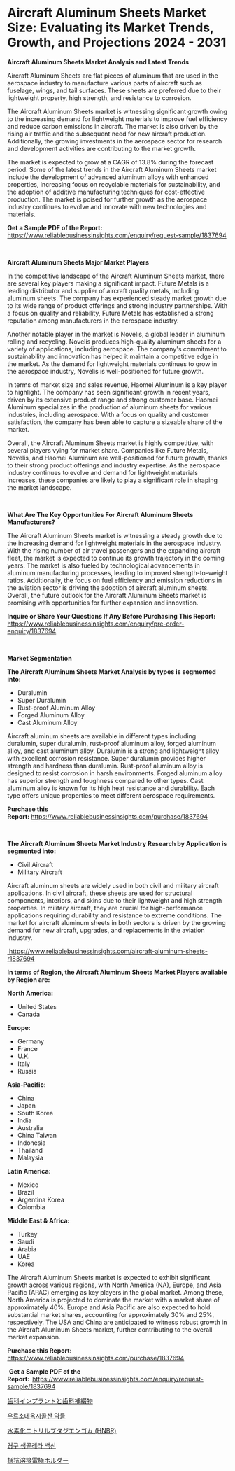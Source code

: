 <p><h1>Aircraft Aluminum Sheets Market Size: Evaluating its Market Trends, Growth, and Projections 2024 - 2031</h1></p><p><strong>Aircraft Aluminum Sheets Market Analysis and Latest Trends</strong></p>
<p><p>Aircraft Aluminum Sheets are flat pieces of aluminum that are used in the aerospace industry to manufacture various parts of aircraft such as fuselage, wings, and tail surfaces. These sheets are preferred due to their lightweight property, high strength, and resistance to corrosion.</p><p>The Aircraft Aluminum Sheets market is witnessing significant growth owing to the increasing demand for lightweight materials to improve fuel efficiency and reduce carbon emissions in aircraft. The market is also driven by the rising air traffic and the subsequent need for new aircraft production. Additionally, the growing investments in the aerospace sector for research and development activities are contributing to the market growth.</p><p>The market is expected to grow at a CAGR of 13.8% during the forecast period. Some of the latest trends in the Aircraft Aluminum Sheets market include the development of advanced aluminum alloys with enhanced properties, increasing focus on recyclable materials for sustainability, and the adoption of additive manufacturing techniques for cost-effective production. The market is poised for further growth as the aerospace industry continues to evolve and innovate with new technologies and materials.</p></p>
<p><strong>Get a Sample PDF of the Report:&nbsp;</strong> <a href="https://www.reliablebusinessinsights.com/enquiry/request-sample/1837694">https://www.reliablebusinessinsights.com/enquiry/request-sample/1837694</a></p>
<p>&nbsp;</p>
<p><strong>Aircraft Aluminum Sheets Major Market Players</strong></p>
<p><p>In the competitive landscape of the Aircraft Aluminum Sheets market, there are several key players making a significant impact. Future Metals is a leading distributor and supplier of aircraft quality metals, including aluminum sheets. The company has experienced steady market growth due to its wide range of product offerings and strong industry partnerships. With a focus on quality and reliability, Future Metals has established a strong reputation among manufacturers in the aerospace industry.</p><p>Another notable player in the market is Novelis, a global leader in aluminum rolling and recycling. Novelis produces high-quality aluminum sheets for a variety of applications, including aerospace. The company's commitment to sustainability and innovation has helped it maintain a competitive edge in the market. As the demand for lightweight materials continues to grow in the aerospace industry, Novelis is well-positioned for future growth.</p><p>In terms of market size and sales revenue, Haomei Aluminum is a key player to highlight. The company has seen significant growth in recent years, driven by its extensive product range and strong customer base. Haomei Aluminum specializes in the production of aluminum sheets for various industries, including aerospace. With a focus on quality and customer satisfaction, the company has been able to capture a sizeable share of the market.</p><p>Overall, the Aircraft Aluminum Sheets market is highly competitive, with several players vying for market share. Companies like Future Metals, Novelis, and Haomei Aluminum are well-positioned for future growth, thanks to their strong product offerings and industry expertise. As the aerospace industry continues to evolve and demand for lightweight materials increases, these companies are likely to play a significant role in shaping the market landscape.</p></p>
<p>&nbsp;</p>
<p><strong>What Are The Key Opportunities For Aircraft Aluminum Sheets Manufacturers?</strong></p>
<p><p>The Aircraft Aluminum Sheets market is witnessing a steady growth due to the increasing demand for lightweight materials in the aerospace industry. With the rising number of air travel passengers and the expanding aircraft fleet, the market is expected to continue its growth trajectory in the coming years. The market is also fueled by technological advancements in aluminum manufacturing processes, leading to improved strength-to-weight ratios. Additionally, the focus on fuel efficiency and emission reductions in the aviation sector is driving the adoption of aircraft aluminum sheets. Overall, the future outlook for the Aircraft Aluminum Sheets market is promising with opportunities for further expansion and innovation.</p></p>
<p><strong>Inquire or Share Your Questions If Any Before Purchasing This Report:</strong> <a href="https://www.reliablebusinessinsights.com/enquiry/pre-order-enquiry/1837694">https://www.reliablebusinessinsights.com/enquiry/pre-order-enquiry/1837694</a></p>
<p>&nbsp;</p>
<p><strong>Market Segmentation</strong></p>
<p><strong>The Aircraft Aluminum Sheets Market Analysis by types is segmented into:</strong></p>
<p><ul><li>Duralumin</li><li>Super Duralumin</li><li>Rust-proof Aluminum Alloy</li><li>Forged Aluminum Alloy</li><li>Cast Aluminum Alloy</li></ul></p>
<p><p>Aircraft aluminum sheets are available in different types including duralumin, super duralumin, rust-proof aluminum alloy, forged aluminum alloy, and cast aluminum alloy. Duralumin is a strong and lightweight alloy with excellent corrosion resistance. Super duralumin provides higher strength and hardness than duralumin. Rust-proof aluminum alloy is designed to resist corrosion in harsh environments. Forged aluminum alloy has superior strength and toughness compared to other types. Cast aluminum alloy is known for its high heat resistance and durability. Each type offers unique properties to meet different aerospace requirements.</p></p>
<p><strong>Purchase this Report:&nbsp;</strong><a href="https://www.reliablebusinessinsights.com/purchase/1837694">https://www.reliablebusinessinsights.com/purchase/1837694</a></p>
<p>&nbsp;</p>
<p><strong>The Aircraft Aluminum Sheets Market Industry Research by Application is segmented into:</strong></p>
<p><ul><li>Civil Aircraft</li><li>Military Aircraft</li></ul></p>
<p><p>Aircraft aluminum sheets are widely used in both civil and military aircraft applications. In civil aircraft, these sheets are used for structural components, interiors, and skins due to their lightweight and high strength properties. In military aircraft, they are crucial for high-performance applications requiring durability and resistance to extreme conditions. The market for aircraft aluminum sheets in both sectors is driven by the growing demand for new aircraft, upgrades, and replacements in the aviation industry.</p></p>
<p><a href="https://www.reliablebusinessinsights.com/aircraft-aluminum-sheets-r1837694">&nbsp;https://www.reliablebusinessinsights.com/aircraft-aluminum-sheets-r1837694</a></p>
<p><strong>In terms of Region, the Aircraft Aluminum Sheets Market Players available by Region are:</strong></p>
<p>
    <p> <strong> North America: </strong>
        <ul>
            <li>United States</li>
            <li>Canada</li>
        </ul>
        </p> 
    <p> <strong> Europe: </strong>
        <ul>
            <li>Germany</li>
            <li>France</li>
            <li>U.K.</li>
            <li>Italy</li>
            <li>Russia</li>
        </ul>
        </p> 
    <p> <strong> Asia-Pacific: </strong>
        <ul>
            <li>China</li>
            <li>Japan</li>
            <li>South Korea</li>
            <li>India</li>
            <li>Australia</li>
            <li>China Taiwan</li>
            <li>Indonesia</li>
            <li>Thailand</li>
            <li>Malaysia</li>
        </ul>
        </p> 
    <p> <strong> Latin America: </strong>
        <ul>
            <li>Mexico</li>
            <li>Brazil</li>
            <li>Argentina Korea</li>
            <li>Colombia</li>
        </ul>
        </p> 
    <p> <strong> Middle East & Africa: </strong>
        <ul>
            <li>Turkey</li>
            <li>Saudi</li>
            <li>Arabia</li>
            <li>UAE</li>
            <li>Korea</li>
        </ul>
    </p>
    </p>
<p><p>The Aircraft Aluminum Sheets market is expected to exhibit significant growth across various regions, with North America (NA), Europe, and Asia Pacific (APAC) emerging as key players in the global market. Among these, North America is projected to dominate the market with a market share of approximately 40%. Europe and Asia Pacific are also expected to hold substantial market shares, accounting for approximately 30% and 25%, respectively. The USA and China are anticipated to witness robust growth in the Aircraft Aluminum Sheets market, further contributing to the overall market expansion.</p></p>
<p><strong>Purchase this Report: </strong><a href="https://www.reliablebusinessinsights.com/purchase/1837694">https://www.reliablebusinessinsights.com/purchase/1837694</a></p>
<p>&nbsp;<strong>Get a Sample PDF of the Report:&nbsp;&nbsp;</strong><a href="https://www.reliablebusinessinsights.com/enquiry/request-sample/1837694">https://www.reliablebusinessinsights.com/enquiry/request-sample/1837694</a></p>
<p><strong></strong></p>
<p><p><a href="https://medium.com/@quinceyl40zz/%E3%82%A4%E3%83%B3%E3%83%97%E3%83%A9%E3%83%B3%E3%83%88%E6%B2%BB%E7%99%82%E3%81%A8%E6%AD%AF%E7%A7%91%E8%A3%9C%E7%B6%B4%E5%B8%82%E5%A0%B4%E3%81%AF-2024%E5%B9%B4%E3%81%8B%E3%82%892031%E5%B9%B4%E3%81%BE%E3%81%A7%E3%81%AE%E6%88%90%E9%95%B7%E8%A6%8B%E9%80%9A%E3%81%97%E3%82%92%E7%A4%BA%E3%81%97%E3%81%A6%E3%81%8A%E3%82%8A-%E5%B8%82%E5%A0%B4%E3%81%AE%E5%8B%95%E5%90%91%E5%88%86%E6%9E%90%E3%81%AB%E3%82%88%E3%82%8B%E3%82%A2%E3%83%97%E3%83%AA%E3%82%B1%E3%83%BC%E3%82%B7%E3%83%A7%E3%83%B3-%E5%9C%B0%E5%9F%9F%E5%88%A5%E3%81%AE%E8%A6%8B%E9%80%9A%E3%81%97-%E3%81%9D%E3%81%97%E3%81%A6%E5%8F%8E%E7%9B%8A%E3%81%AB%E9%96%A2%E3%81%99%E3%82%8B%E5%B8%82%E5%A0%B4%E5%8B%95%E5%90%91%E5%88%86%E6%9E%90%E3%82%92%E8%A1%8C%E3%81%A3%E3%81%A6%E3%81%84%E3%81%BE%E3%81%99-%E6%88%90%E9%95%B7%E7%8E%87%E3%81%AF-%E3%81%A7-55fb1e8106fa">歯科インプラントと歯科補綴物</a></p><p><a href="https://medium.com/@kelleebernier185_40276/%EC%9A%B0%EB%A5%B4%EC%86%8C%EB%8D%B0%EC%98%A5%EC%8B%9C%EC%BD%9C%EC%82%B0-%EC%8B%9C%EC%9E%A5%EC%9D%98-%EC%95%BD%EB%AC%BC-2024%EB%85%84%EB%B6%80%ED%84%B0-2031%EB%85%84%EA%B9%8C%EC%A7%80%EC%9D%98-%EC%82%B0%EC%97%85-%EB%8F%99%ED%96%A5%EA%B3%BC-%EC%98%88%EC%B8%A1-da73daa4e6e9">우르소데옥시콜산 약물</a></p><p><a href="https://medium.com/@quinceyl40zz/2024%E5%B9%B4%E3%81%8B%E3%82%892031%E5%B9%B4%E3%81%BE%E3%81%A7%E3%81%AE%E6%9C%9F%E9%96%93%E3%81%AE%E3%82%B0%E3%83%AD%E3%83%BC%E3%83%90%E3%83%AB%E6%B0%B4%E7%B4%A0%E5%8C%96%E3%83%8B%E3%83%88%E3%83%AA%E3%83%AB%E3%83%96%E3%82%BF%E3%82%B8%E3%82%A8%E3%83%B3%E3%82%B4%E3%83%A0-hnbr-%E5%B8%82%E5%A0%B4%E3%81%AE%E6%A9%9F%E4%BC%9A%E3%81%A8%E4%BA%88%E6%B8%AC-159cbd0c9dda">水素化ニトリルブタジエンゴム (HNBR)</a></p><p><a href="https://medium.com/@kelleebernier185_40276/2024%EB%85%84%EB%B6%80%ED%84%B0-2031%EB%85%84%EA%B9%8C%EC%A7%80-%EC%98%88%EC%B8%A1%EB%90%9C-%EA%B5%AC%EA%B0%95-%EC%A0%80%EC%A7%80-%EA%B5%B3%ED%94%88-%ED%8C%A8-%ED%98%84%EB%A0%A5%EA%B3%BC-%EC%84%B1%EC%9E%A5-%EC%9B%90%EC%9D%84-%EB%B6%84%EC%84%9D%ED%95%A9%EB%8B%88%EB%8B%A4-fbb8c9ebdac4">경구 생콜레라 백신</a></p><p><a href="https://github.com/JoanaNitzsche/Market-Research-Report-List-1/blob/main/3659060134788.md">抵抗溶接電極ホルダー</a></p></p>